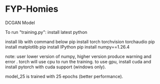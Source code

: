 # FYP-Homies

DCGAN Model

To run "training.py":
install latest python

install lib with command below pip install torch torchvision torchaudio pip install matplotlib pip install IPython pip install numpy==1.26.4

note: user lower version of numpy, higher version produce warning and error . torch will use cpu to run the training. to use gpu, install cuda and install pytorch with cuda support (windows only).

model_25 is trained with 25 epochs (better performance).
